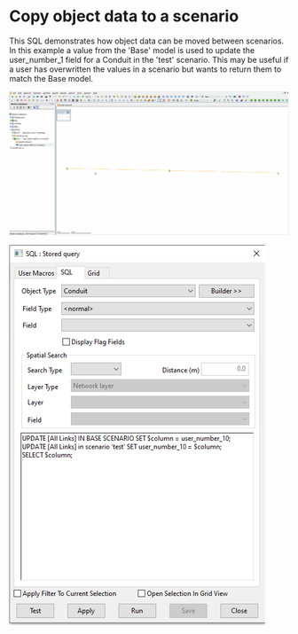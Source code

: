 # Copy object data to a scenario
This SQL demonstrates how object data can be moved between scenarios. In this example a value from the 'Base' model is used to update the user_number_1 field for a Conduit in the 'test' scenario. This may be useful if a user has overwritten the values in a scenario but wants to return them to match the Base model.

![](gif001.gif)

![](img001.PNG)
